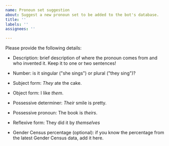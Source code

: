 ```yaml
---
name: Pronoun set suggestion
about: Suggest a new pronoun set to be added to the bot's database.
title: ''
labels: ''
assignees: ''

---
```


Please provide the following details:

* Description: brief description of where the pronoun comes from and who invented it. Keep it to one or two sentences!
* Number: is it singular ("she sings") or plural ("they sing")?
* Subject form: *They* ate the cake.
* Object form: I like *them*.
* Possessive determiner: *Their* smile is pretty.
* Possessive pronoun: The book is *theirs*.
* Reflexive form: They did it by *themselves*

* Gender Census percentage (optional): if you know the percentage from the latest Gender Census data, add it here.

